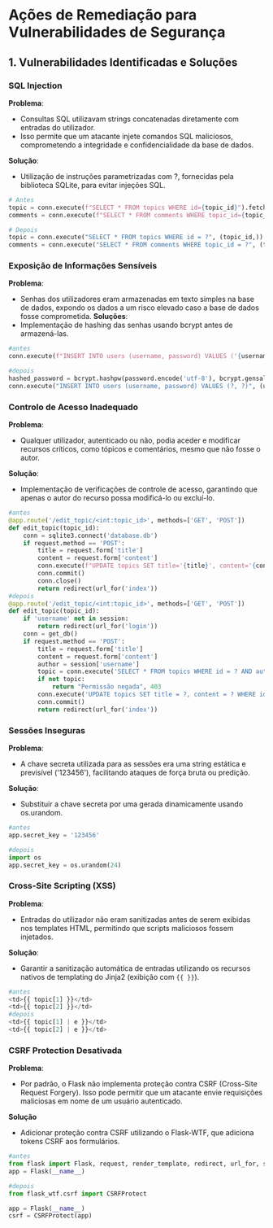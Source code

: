 # Ações de Remediação para Vulnerabilidades de Segurança

## 1. Vulnerabilidades Identificadas e Soluções

### SQL Injection
**Problema**:
- Consultas SQL utilizavam strings concatenadas diretamente com entradas do utilizador.
- Isso permite que um atacante injete comandos SQL maliciosos, comprometendo a integridade e confidencialidade da base de dados.

**Solução**:
- Utilização de instruções parametrizadas com ?, fornecidas pela biblioteca SQLite, para evitar injeções SQL.
```python
# Antes
topic = conn.execute(f"SELECT * FROM topics WHERE id={topic_id}").fetchone()
comments = conn.execute(f"SELECT * FROM comments WHERE topic_id={topic_id}").fetchall()

# Depois
topic = conn.execute("SELECT * FROM topics WHERE id = ?", (topic_id,)).fetchone()
comments = conn.execute("SELECT * FROM comments WHERE topic_id = ?", (topic_id,)).fetchall()

```

### Exposição de Informações Sensíveis
**Problema**:
- Senhas dos utilizadores eram armazenadas em texto simples na base de dados, expondo os dados a um risco elevado caso a base de dados fosse comprometida.
**Soluções**:
- Implementação de hashing das senhas usando bcrypt antes de armazená-las.
```python
#antes
conn.execute(f"INSERT INTO users (username, password) VALUES ('{username}', '{password}')")

#depois
hashed_password = bcrypt.hashpw(password.encode('utf-8'), bcrypt.gensalt())
conn.execute("INSERT INTO users (username, password) VALUES (?, ?)", (username, hashed_password))
```

### Controlo de Acesso Inadequado
**Problema**:
- Qualquer utilizador, autenticado ou não, podia aceder e modificar recursos críticos, como tópicos e comentários, mesmo que não fosse o autor.

**Solução**:
- Implementação de verificações de controle de acesso, garantindo que apenas o autor do recurso possa modificá-lo ou excluí-lo.
```python
#antes
@app.route('/edit_topic/<int:topic_id>', methods=['GET', 'POST'])
def edit_topic(topic_id):
    conn = sqlite3.connect('database.db')
    if request.method == 'POST':
        title = request.form['title']
        content = request.form['content']
        conn.execute(f"UPDATE topics SET title='{title}', content='{content}' WHERE id={topic_id}")
        conn.commit()
        conn.close()
        return redirect(url_for('index'))
#depois
@app.route('/edit_topic/<int:topic_id>', methods=['GET', 'POST'])
def edit_topic(topic_id):
    if 'username' not in session:
        return redirect(url_for('login'))
    conn = get_db()
    if request.method == 'POST':
        title = request.form['title']
        content = request.form['content']
        author = session['username']
        topic = conn.execute('SELECT * FROM topics WHERE id = ? AND author = ?', (topic_id, author)).fetchone()
        if not topic:
            return "Permissão negada", 403
        conn.execute('UPDATE topics SET title = ?, content = ? WHERE id = ?', (title, content, topic_id))
        conn.commit()
        return redirect(url_for('index'))
```

### Sessões Inseguras
**Problema**:
- A chave secreta utilizada para as sessões era uma string estática e previsível ('123456'), facilitando ataques de força bruta ou predição.

**Solução**:
- Substituir a chave secreta por uma gerada dinamicamente usando os.urandom.
```python
#antes
app.secret_key = '123456'

#depois
import os
app.secret_key = os.urandom(24)
```


### Cross-Site Scripting (XSS)
**Problema**:
- Entradas do utilizador não eram sanitizadas antes de serem exibidas nos templates HTML, permitindo que scripts maliciosos fossem injetados.

**Solução**:
- Garantir a sanitização automática de entradas utilizando os recursos nativos de templating do Jinja2 (exibição com `{{ }}`).
```python
#antes
<td>{{ topic[1] }}</td>
<td>{{ topic[2] }}</td>
#depois
<td>{{ topic[1] | e }}</td>
<td>{{ topic[2] | e }}</td>
```

### CSRF Protection Desativada
**Problema**:
- Por padrão, o Flask não implementa proteção contra CSRF (Cross-Site Request Forgery). Isso pode permitir que um atacante envie requisições maliciosas em nome de um usuário autenticado.

**Solução**
- Adicionar proteção contra CSRF utilizando o Flask-WTF, que adiciona tokens CSRF aos formulários.
```python
#antes
from flask import Flask, request, render_template, redirect, url_for, session
app = Flask(__name__)

#depois
from flask_wtf.csrf import CSRFProtect

app = Flask(__name__)
csrf = CSRFProtect(app)
```

